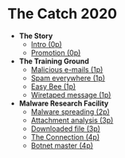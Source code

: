 # The Catch 2020

- **The Story**
    - [Intro (0p)](00-story/00-intro.md)
    - [Promotion (0p)](00-story/01-promotion.md)
- **The Training Ground**
    - [Malicious e-mails (1p)](01-training-ground/01-malicious-emails/README.md)
    - [Spam everywhere (1p)](01-training-ground/02-spam-everywhere/README.md)
    - [Easy Bee (1p)](01-training-ground/03-easy-bee/README.md)
    - [Wiretaped message (1p)](01-training-ground/04-wiretaped-message/README.md)
- **Malware Research Facility**
    - [Malware spreading (2p)](02-malware-research-facility/01-malware-spreading/README.md)
    - [Attachment analysis (3p)](02-malware-research-facility/02-attachment-analysis/README.md)
    - [Downloaded file (3p)](02-malware-research-facility/03-downloaded-file/README.md)
    - [The Connection (4p)](02-malware-research-facility/04-connection/README.md)
    - [Botnet master (4p)](02-malware-research-facility/05-botnet-master/README.md)
